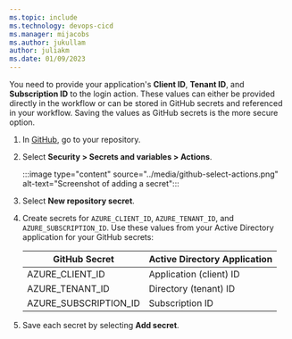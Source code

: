 ```yaml
---
ms.topic: include
ms.technology: devops-cicd
ms.manager: mijacobs
ms.author: jukullam
author: juliakm
ms.date: 01/09/2023
---
```


You need to provide your application's **Client ID**, **Tenant ID**, and **Subscription ID** to the login action. These values can either be provided directly in the workflow or can be stored in GitHub secrets and referenced in your workflow. Saving the values as GitHub secrets is the more secure option.

1. In [GitHub](https://github.com/), go to your repository.
1. Select **Security > Secrets and variables > Actions**.

    :::image type="content" source="../media/github-select-actions.png" alt-text="Screenshot of adding a secret":::
    
1. Select **New repository secret**.

1. Create secrets for `AZURE_CLIENT_ID`, `AZURE_TENANT_ID`, and `AZURE_SUBSCRIPTION_ID`. Use these values from your Active Directory application for your GitHub secrets:

    |GitHub Secret  | Active Directory Application  |
    |---------|---------|
    |AZURE_CLIENT_ID     |      Application (client) ID   |
    |AZURE_TENANT_ID     |     Directory (tenant) ID    |
    |AZURE_SUBSCRIPTION_ID     |     Subscription ID    |

1. Save each secret by selecting **Add secret**.